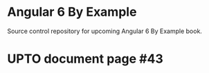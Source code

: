 # Angular 6 By Example
Source control repository for upcoming Angular 6 By Example book.

# UPTO document page #43
